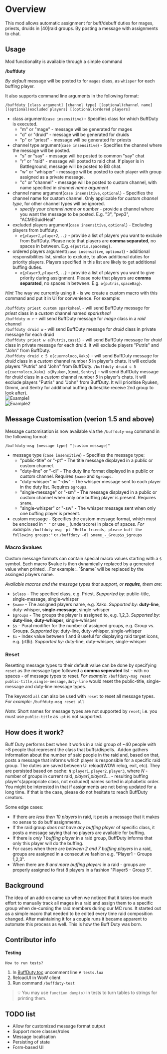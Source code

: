 Overview
========
This mod allows automatic assignment for buff/debuff duties for mages, priests, druids in [40]raid groups. By posting a message with assignments to chat.

Usage
-----
Mod functionality is available through a simple command

**/buffduty**

*By default* message will be posted to for `mages` class, as `whisper` for each buffing player.

It also supports command line arguments in the following format:

```/buffduty [class argument] [channel type] [(optional)channel name] [(optional)excluded players] [(optional)ordered players] ```

* class argument(`case insensitive`) - Specifies class for which BuffDuty is executed.
    * "m" or "mage" - message will be generated for mages
    * "d" or "druid" - message will be generated for druids
    * "p" or "priest" - message will be generated for priests
* channel type argument(`case insensitive`) - Specifies the channel where the message will be posted.
    * "s" or "say" - message will be posted to common "say" chat
    * "r" or "raid" - message will posted to raid chat. If player is in Battleground, message will be posted to BG chat.
    * "w" or "whisper" - message will be posted to each player with group assigned as a private message.
    * "c" or "channel" - message will be posted to custom channel, with name specified in *channel name argument*
* channel name argument(`case insensitive`, `optional`) - Specifies the channel name for custom channel. Only applicable for *custom channel type*, for other channel types will be ignored.
    * *specify your channel name or number* - provide a channel where you want the message to be posted. E.g. "3", "pvp3", "ACMEGuidHeal"
* excluded players argument(`case insensitive`, `optional`) - Excluding players from buffduty.
    * *`e{player1,player2,..}`* - provide a list of players you want to exclude from BuffDuty. Please note that players are **comma separated**, no spaces in between. E.g. `e{putris,spaceBag}`.
* ordered players argument(`case insensitive`, `optional`) - additional responsibilities list, similar to exclude, to allow additional duties for priority players. Players specified in this list are likely to get additional buffing duties.
    * *`o{player3,player5,..}`* - provide a list of players you want to give priority during assignment. Please note that players are **comma separated**, no spaces in between. E.g. `o{putris,spaceBag}`.
  

_Hint_
The way we currently using it - is we create a custom macro with this command and put it in UI for convenience. For example:

`/buffduty priest custom sparksheal` - will send BuffDuty message for *priest* class in a *custom* channel named *sparksheal*  
`/buffduty m r` - will send BuffDuty message for *mage* class in a *raid* channel  
`/buffduty druid w` - will send BuffDuty message for *druid* class in private message for each druid  
`/buffduty priest w e{Putris,cassi}` - will send BuffDuty message for *druid* class in private message for each druid. It will exclude players "Putris" and "John" from BuffDuty.  
`/buffduty druid c 5 e{cuernoloco,Xako}` - will send BuffDuty message for *druid* class in a *custom* channel number *5* in player's chats. It will exclude players "Putris" and "John" from BuffDuty.
`/buffduty druid c 5 e{cuernoloco,Xako} o{Ryuken,Dimmi,Sentry}` - will send BuffDuty message for *druid* class in a *custom* channel number *5* in player's chats. It will exclude players "Putris" and "John" from BuffDuty. It will prioritise Ryuken, Dimmi, and Sentry for additional buffing duties(like receive 2nd group to look after).  
![Example1](/docs/example1.png "Example for custom channel")  
![Example2](/docs/example2.png "Example usage for say channel")

Message Customisation (verion 1.5 and above)
----------------------------------------
Message customisation is now available via the `/buffduty-msg` command in the following format:

```/buffduty-msg [message type] "[custom message]"```

* message type (`case insensitive`) - Specifies the message type:
    * "public-title" or "-pt" - The title message displayed in a public or custom channel.
    * "duty-line" or "-dl" - The duty line format displayed in a public or custom channel. Requires `$name` and `$groups`.
    * "duty-whisper" or "-dw" - The whisper message sent to each player in the duty list. Requires `$groups`.
    * "single-message" or "-sm" - The message displayed in a public or custom channel when only one buffing player is present. Requires `$name`.
    * "single-whisper" or "-sw" - The whisper message sent when only one buffing player is present.
* custom message - Specifies the custom message format, which must be enclosed in `" "` or use `_` (underscore) in place of spaces. *For example:* `/buffduty-msg -pt "Hello friends, please buff the following groups:"` or `/buffduty -dl $name_-_Group$s_$groups`

### Macro $values
Custom message formats can contain special macro values starting with a `$` symbol. Each macro $value is then dynamically replaced by a generated value when printed. _For example:_ `$name` will be replaced by the assinged players name.

*Available macros and the message types that support, or **require**, them are:*
* `$class` - The specified class, e.g. Priest. _Supported by:_ public-title, single-message, single-whisper
* `$name` - The assigned players name, e.g. Xako. _Supported by:_ **duty-line**, duty-whisper, **single-message**, single-whisper
* `$groups` - The groups the player is assigned to, e.g. 1,2,3. _Supported by:_ **duty-line**, **duty-whisper**, single-whisper
* `$s` - Pural modifier for the number of assigned groups, e.g. Group vs. Group**s**. _Supported by:_ duty-line, duty-whisper, single-whisper
* `$i` - Index value between 1 and 8 useful for displaying raid target icons, e.g. {rt$i}. _Supported by:_ duty-line, duty-whisper, single-whisper

### Reset
Resetting message types to their default value can be done by specifying `reset` as the message type followed a **comma seperated** list - with no spaces - of message types to reset. *For example:* `/buffduty-msg reset public-title,single-message,duty-line` would reset the public-title, single-message and duty-line message types.

The keyword `all` can also be used with `reset` to reset all message types. *For example:* `/buffduty-msg reset all`

*Note:* Short names for message types are not supported by `reset`; i.e. you must use `public-title` as `-pt` is not supported.

How does it work?
-----------------
Buff Duty performs best when it works in a raid group of ~40 people with ~8 people that represent the class that buffs/dispells. 
Addon gathers information about the number of said people in the raid and, based on that, posts a message that informs which player is responsible for a specific raid group.
The duties are saved between UI reload(WOW relog, exit, etc).
They are persisted based on cache: `N:player1,player2,player3`, where *N* - number of groups in current raid, 
*player1,player2...* - resulting buffing player's(appropriate class, not excluded) names sorted in alphabetic order.
You might be interested in that if assignments are not being updated for a long time. If that is the case, please do not 
hesitate to reach BuffDuty creators.

Some edge cases:

  * If there are *less then 10 players* in raid, it posts a message that it makes no sense to do buff assignments.
  * If the raid group *does not have any buffing player* of specific class, it posts a message saying that no players are available for buffing.
  * If there is *only 1 buffing player* in a raid group, BuffDuty informs that only this player will do the buffing.
  * For cases when there are *between 2 and 7 buffing players* in a raid, groups are assigned in a consecutive fashion e.g. "Player1 - Groups 1,2,3".
  * When there are *8 and more buffing players* in a raid - groups are properly assigned to first 8 players in a fashion "Player5 - Group 5".


Background
----------
The idea of an add-on came up when we noticed that it takes too much effort to manually track all mages in a raid and assign them to a specific group when de-cursing the raid members during our MC runs. It started out as a simple macro that needed to be edited every time raid composition changed. After maintaining it for a couple runs it became apparent to automate this process as well. This is how the Buff Duty was born.

Contributor info
------------------
#### Testing

    How to run tests?
1. In [BuffDuty.toc](BuffDuty.toc) uncomment line `# tests.lua`
1. ReloadUI in WoW client
1. Run command `/buffduty-test`

> :bulb: You may use `function dump(o)` in tests to turn tables to strings for printing them.



TODO list
------------------

  * Allow for customized message format output
  * Support more classes/roles
  * Message localisation
  * Persisting of state
  * Form-based UI
  
